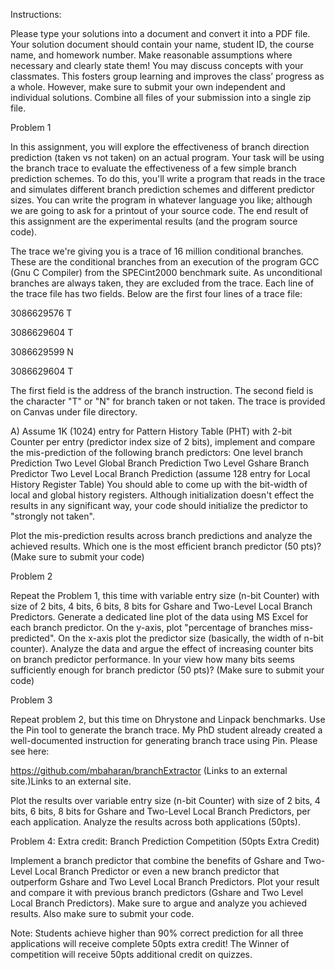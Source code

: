 Instructions:

Please type your solutions into a document and convert it into a PDF file. Your solution document should contain your name, student ID, the course name, and homework number.
Make reasonable assumptions where necessary and clearly state them!
You may discuss concepts with your classmates. This fosters group learning and improves the class’ progress as a whole. However, make sure to submit your own independent and individual solutions.
Combine all files of your submission into a single zip file.
 

Problem 1

In this assignment, you will explore the effectiveness of branch direction prediction (taken vs not taken) on an actual program. Your task will be using the branch trace to evaluate the effectiveness of a few simple branch prediction schemes. To do this, you'll write a program that reads in the trace and simulates different branch prediction schemes and different predictor sizes. You can write the program in whatever language you like; although we are going to ask for a printout of your source code. The end result of this assignment are the experimental results (and the program source code).

The trace we're giving you is a trace of 16 million conditional branches. These are the conditional branches from an execution of the program GCC (Gnu C Compiler) from the SPECint2000 benchmark suite. As unconditional branches are always taken, they are excluded from the trace. Each line of the trace file has two fields. Below are the first four lines of a trace file:

3086629576 T

3086629604 T

3086629599 N

3086629604 T

The first field is the address of the branch instruction. The second field is the character "T" or "N" for branch taken or not taken. The trace is provided on Canvas under file directory.

A) Assume 1K (1024) entry for Pattern History Table (PHT) with 2-bit Counter per entry (predictor index size of 2 bits), implement and compare the mis-prediction of the following branch predictors:
One level branch Prediction
Two Level Global Branch Prediction
Two Level Gshare Branch Predictor
Two Level Local Branch Prediction (assume 128 entry for Local History Register Table)
You should able to come up with the bit-width of local and global history registers. Although initialization doesn't effect the results in any significant way, your code should initialize the predictor to "strongly not taken".

Plot the mis-prediction results across branch predictions and analyze the achieved results. Which one is the most efficient branch predictor (50 pts)? (Make sure to submit your code)

 

Problem 2

Repeat the Problem 1, this time with variable entry size (n-bit Counter) with size of 2 bits, 4 bits, 6 bits, 8 bits for Gshare and Two-Level Local Branch Predictors. Generate a dedicated line plot of the data using MS Excel for each branch predictor. On the y-axis, plot "percentage of branches miss-predicted". On the x-axis plot the predictor size (basically, the width of n-bit counter). Analyze the data and argue the effect of increasing counter bits on branch predictor performance. In your view how many bits seems sufficiently enough for branch predictor (50 pts)? (Make sure to submit your code)

 

Problem 3

 

Repeat problem 2, but this time on Dhrystone and Linpack benchmarks. Use the Pin tool to generate the branch trace. My PhD student already created a well-documented instruction for generating branch trace using Pin. Please see here:

https://github.com/mbaharan/branchExtractor (Links to an external site.)Links to an external site.

 

Plot the results over variable entry size (n-bit Counter) with size of 2 bits, 4 bits, 6 bits, 8 bits for Gshare and Two-Level Local Branch Predictors, per each application. Analyze the results across both applications (50pts).

 

Problem 4: Extra credit: Branch Prediction Competition (50pts Extra Credit)

Implement a branch predictor that combine the benefits of Gshare and Two-Level Local Branch Predictor or even a new branch predictor that outperform Gshare and Two Level Local Branch Predictors. Plot your result and compare it with previous branch predictors (Gshare and Two Level Local Branch Predictors). Make sure to argue and analyze you achieved results. Also make sure to submit your code.

 

Note: Students achieve higher than 90% correct prediction for all three applications will receive complete 50pts extra credit! The Winner of competition will receive 50pts additional credit on quizzes.
